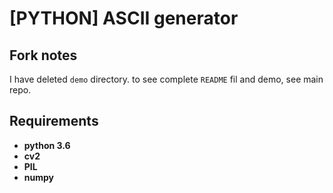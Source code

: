 # [PYTHON] ASCII generator

## Fork notes
I have deleted `demo` directory. to see complete `README` fil and demo, see main repo.

## Requirements

* **python 3.6**
* **cv2**
* **PIL** 
* **numpy**
